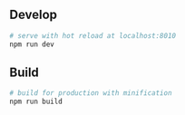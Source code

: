 ## Develop

``` bash
# serve with hot reload at localhost:8010
npm run dev
```

## Build

``` bash
# build for production with minification
npm run build
```

